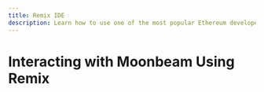 ```yaml
---
title: Remix IDE
description: Learn how to use one of the most popular Ethereum developer tools, the Remix IDE, to interact with a local Moonbeam node.
---
```


# Interacting with Moonbeam Using Remix